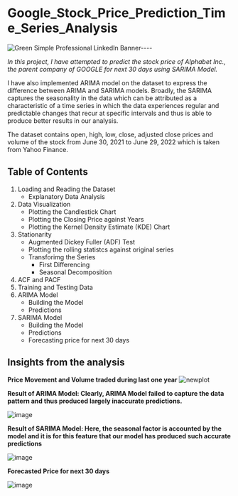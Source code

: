 # Google_Stock_Price_Prediction_Time_Series_Analysis

![Green Simple Professional LinkedIn Banner----](https://user-images.githubusercontent.com/99166745/177326636-7f8ce7bc-37ee-40f3-814f-ccf2232a3b70.png)

*In this project, I have attempted to predict the stock price of Alphabet Inc., the parent company of GOOGLE for next 30 days using SARIMA Model.*

I have also implemented ARIMA model on the dataset to express the difference between ARIMA and SARIMA models. Broadly, the SARIMA captures the seasonality in the data which can be attributed as a characteristic of a time series in which the data experiences regular and predictable changes that recur at specific intervals and thus is able to produce better results in our analysis.

The dataset contains open, high, low, close, adjusted close prices and volume of the stock from June 30, 2021 to June 29, 2022 which is taken from Yahoo Finance.
## Table of Contents
1. Loading and Reading the Dataset
   * Explanatory Data Analysis
2. Data Visualization 
   * Plotting the Candlestick Chart
   * Plotting the Closing Price against Years
   * Plotting the Kernel Density Estimate (KDE) Chart
3. Stationarity
   * Augmented Dickey Fuller (ADF) Test
   * Plotting the rolling statistcs against original series
   * Transforimg the Series
     * First Differencing
     * Seasonal Decomposition
4. ACF and PACF
5. Training and Testing Data
6. ARIMA Model
   * Building the Model
   * Predictions
7. SARIMA Model
   * Building the Model
   * Predictions
   * Forecasting price for next 30 days
   
## Insights from the analysis

**Price Movement and Volume traded during last one year**
![newplot](https://user-images.githubusercontent.com/99166745/177274597-104d679a-5d7e-44ca-810c-670c5368fa66.png)

**Result of ARIMA Model: Clearly, ARIMA Model failed to capture the data pattern and thus produced largely inaccurate predictions.**

![image](https://user-images.githubusercontent.com/99166745/177276937-fb6adb67-6ec1-4697-a50e-e2b880c72294.png)

**Result of SARIMA Model: Here, the seasonal factor is accounted by the model and it is for this feature that our model has produced such accurate predictions**

![image](https://user-images.githubusercontent.com/99166745/177285085-901f7a9e-28c4-4970-b321-2e44e728ae72.png)

**Forecasted Price for next 30 days**

![image](https://user-images.githubusercontent.com/99166745/177284903-3f6b6332-b888-4067-964e-12d5d2b2847b.png)

